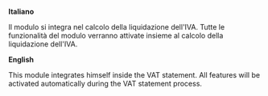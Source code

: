 **Italiano**

Il modulo si integra nel calcolo della liquidazione dell'IVA. Tutte le funzionalità del
modulo verranno attivate insieme al calcolo della liquidazione dell'IVA.

**English**

This module integrates himself inside the VAT statement. All features will be activated
automatically during the VAT statement process.
